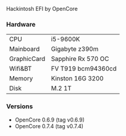 Hackintosh EFI by OpenCore

### Hardware
|  |    |
| ---------- | -------------            | 
|CPU      | i5-9600K             | 
| Mainboard     | Gigabyte z390m | 
| GraphicCard     | Sapphire Rx 570 OC  |
| Wifi&BT | FV T919 bcm94360cd  | 
| Memory     | Kinston 16G 3200  | 
| Disk     |  M.2 1T          |

### Versions
- OpenCore 0.6.9 (tag v0.6.9)
- OpenCore 0.7.4 (tag v0.7.4)